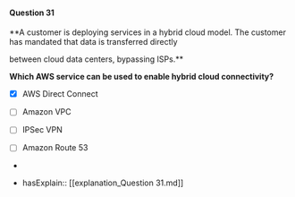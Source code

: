 #### Question  31

**A customer is deploying services in a hybrid cloud model. The customer has mandated that data is transferred directly

between cloud data centers, bypassing ISPs.**

**Which AWS service can be used to enable hybrid cloud connectivity?**

- [x] AWS Direct Connect

- [ ] Amazon VPC

- [ ] IPSec VPN

- [ ] Amazon Route 53

*

- hasExplain:: [[explanation_Question  31.md]]
